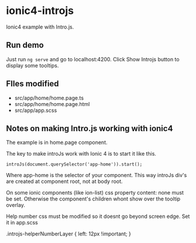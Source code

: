 # ionic4-introjs
Ionic4 example with Intro.js.

## Run demo

Just run `ng serve` and go to localhost:4200. Click Show Introjs button to display some tooltips.

## FIles modified 
* src/app/home/home.page.ts
* src/app/home/home.page.html
* src/app/app.scss

## Notes on making Intro.js working with ionic4
The example is in home.page component.

The key to make introJs work with Ionic 4 is to start it like this.

 `introJs(document.querySelector('app-home')).start();`

Where app-home is the selector of your component. This way introJs div's are created at component root, not at body root.

On some ionic components (like ion-list) css property content: none must be set. Otherwise the component's children whont show over the tooltip overlay.

Help number css must be modified so it doesnt go beyond screen edge. Set it in app.scss

.introjs-helperNumberLayer {
        left: 12px !important; 
}
